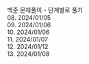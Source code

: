 백준 문제풀이 - 단계별로 풀기 <br/>
    08. 2024/01/05 <br/>
    09. 2024/01/06 <br/>
    10. 2024/01/06 <br/>
    11. 2024/01/07 <br/>
    12. 2024/01/12 <br/>
    13. 2024/01/08 <br/>